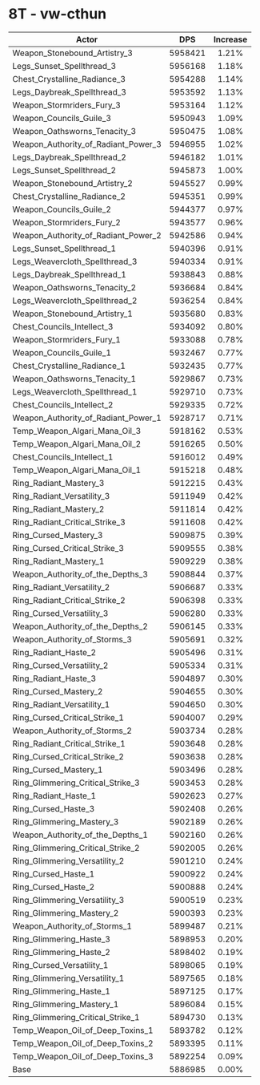 # 8T - vw-cthun
| Actor | DPS | Increase |
|---|:---:|:---:|
|Weapon_Stonebound_Artistry_3|5958421|1.21%|
|Legs_Sunset_Spellthread_3|5956168|1.18%|
|Chest_Crystalline_Radiance_3|5954288|1.14%|
|Legs_Daybreak_Spellthread_3|5953592|1.13%|
|Weapon_Stormriders_Fury_3|5953164|1.12%|
|Weapon_Councils_Guile_3|5950943|1.09%|
|Weapon_Oathsworns_Tenacity_3|5950475|1.08%|
|Weapon_Authority_of_Radiant_Power_3|5946955|1.02%|
|Legs_Daybreak_Spellthread_2|5946182|1.01%|
|Legs_Sunset_Spellthread_2|5945873|1.00%|
|Weapon_Stonebound_Artistry_2|5945527|0.99%|
|Chest_Crystalline_Radiance_2|5945351|0.99%|
|Weapon_Councils_Guile_2|5944377|0.97%|
|Weapon_Stormriders_Fury_2|5943577|0.96%|
|Weapon_Authority_of_Radiant_Power_2|5942586|0.94%|
|Legs_Sunset_Spellthread_1|5940396|0.91%|
|Legs_Weavercloth_Spellthread_3|5940334|0.91%|
|Legs_Daybreak_Spellthread_1|5938843|0.88%|
|Weapon_Oathsworns_Tenacity_2|5936684|0.84%|
|Legs_Weavercloth_Spellthread_2|5936254|0.84%|
|Weapon_Stonebound_Artistry_1|5935680|0.83%|
|Chest_Councils_Intellect_3|5934092|0.80%|
|Weapon_Stormriders_Fury_1|5933088|0.78%|
|Weapon_Councils_Guile_1|5932467|0.77%|
|Chest_Crystalline_Radiance_1|5932435|0.77%|
|Weapon_Oathsworns_Tenacity_1|5929867|0.73%|
|Legs_Weavercloth_Spellthread_1|5929710|0.73%|
|Chest_Councils_Intellect_2|5929335|0.72%|
|Weapon_Authority_of_Radiant_Power_1|5928717|0.71%|
|Temp_Weapon_Algari_Mana_Oil_3|5918162|0.53%|
|Temp_Weapon_Algari_Mana_Oil_2|5916265|0.50%|
|Chest_Councils_Intellect_1|5916012|0.49%|
|Temp_Weapon_Algari_Mana_Oil_1|5915218|0.48%|
|Ring_Radiant_Mastery_3|5912215|0.43%|
|Ring_Radiant_Versatility_3|5911949|0.42%|
|Ring_Radiant_Mastery_2|5911814|0.42%|
|Ring_Radiant_Critical_Strike_3|5911608|0.42%|
|Ring_Cursed_Mastery_3|5909875|0.39%|
|Ring_Cursed_Critical_Strike_3|5909555|0.38%|
|Ring_Radiant_Mastery_1|5909229|0.38%|
|Weapon_Authority_of_the_Depths_3|5908844|0.37%|
|Ring_Radiant_Versatility_2|5906687|0.33%|
|Ring_Radiant_Critical_Strike_2|5906398|0.33%|
|Ring_Cursed_Versatility_3|5906280|0.33%|
|Weapon_Authority_of_the_Depths_2|5906145|0.33%|
|Weapon_Authority_of_Storms_3|5905691|0.32%|
|Ring_Radiant_Haste_2|5905496|0.31%|
|Ring_Cursed_Versatility_2|5905334|0.31%|
|Ring_Radiant_Haste_3|5904897|0.30%|
|Ring_Cursed_Mastery_2|5904655|0.30%|
|Ring_Radiant_Versatility_1|5904650|0.30%|
|Ring_Cursed_Critical_Strike_1|5904007|0.29%|
|Weapon_Authority_of_Storms_2|5903734|0.28%|
|Ring_Radiant_Critical_Strike_1|5903648|0.28%|
|Ring_Cursed_Critical_Strike_2|5903638|0.28%|
|Ring_Cursed_Mastery_1|5903496|0.28%|
|Ring_Glimmering_Critical_Strike_3|5903453|0.28%|
|Ring_Radiant_Haste_1|5902623|0.27%|
|Ring_Cursed_Haste_3|5902408|0.26%|
|Ring_Glimmering_Mastery_3|5902189|0.26%|
|Weapon_Authority_of_the_Depths_1|5902160|0.26%|
|Ring_Glimmering_Critical_Strike_2|5902005|0.26%|
|Ring_Glimmering_Versatility_2|5901210|0.24%|
|Ring_Cursed_Haste_1|5900922|0.24%|
|Ring_Cursed_Haste_2|5900888|0.24%|
|Ring_Glimmering_Versatility_3|5900519|0.23%|
|Ring_Glimmering_Mastery_2|5900393|0.23%|
|Weapon_Authority_of_Storms_1|5899487|0.21%|
|Ring_Glimmering_Haste_3|5898953|0.20%|
|Ring_Glimmering_Haste_2|5898402|0.19%|
|Ring_Cursed_Versatility_1|5898065|0.19%|
|Ring_Glimmering_Versatility_1|5897565|0.18%|
|Ring_Glimmering_Haste_1|5897125|0.17%|
|Ring_Glimmering_Mastery_1|5896084|0.15%|
|Ring_Glimmering_Critical_Strike_1|5894730|0.13%|
|Temp_Weapon_Oil_of_Deep_Toxins_1|5893782|0.12%|
|Temp_Weapon_Oil_of_Deep_Toxins_2|5893395|0.11%|
|Temp_Weapon_Oil_of_Deep_Toxins_3|5892254|0.09%|
|Base|5886985|0.00%|
